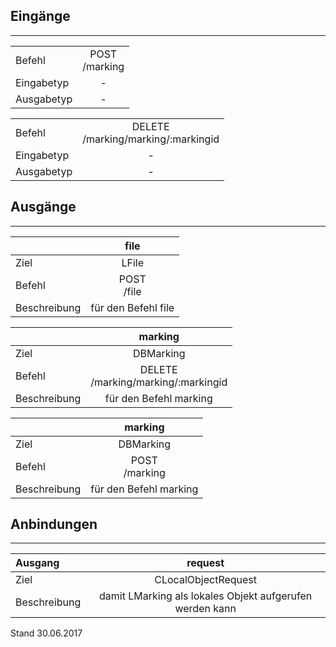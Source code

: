 ## Eingänge
---------------

|||
| :----------- |:-----: |
|Befehl| POST<br>/marking|
|Eingabetyp| -|
|Ausgabetyp| -|

|||
| :----------- |:-----: |
|Befehl| DELETE<br>/marking/marking/:markingid|
|Eingabetyp| -|
|Ausgabetyp| -|


## Ausgänge
---------------

||file|
| :----------- |:-----: |
|Ziel| LFile|
|Befehl| POST<br>/file|
|Beschreibung| für den Befehl file|

||marking|
| :----------- |:-----: |
|Ziel| DBMarking|
|Befehl| DELETE<br>/marking/marking/:markingid|
|Beschreibung| für den Befehl marking|

||marking|
| :----------- |:-----: |
|Ziel| DBMarking|
|Befehl| POST<br>/marking|
|Beschreibung| für den Befehl marking|


## Anbindungen
---------------

|Ausgang|request|
| :----------- |:-----: |
|Ziel| CLocalObjectRequest|
|Beschreibung| damit LMarking als lokales Objekt aufgerufen werden kann|


Stand 30.06.2017
